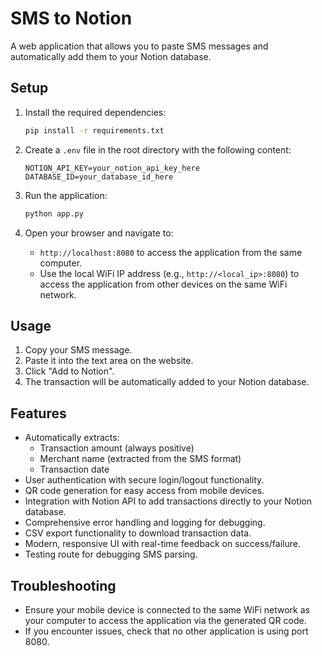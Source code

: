 # SMS to Notion

A web application that allows you to paste SMS messages and automatically add them to your Notion database.

## Setup

1. Install the required dependencies:
   ```bash
   pip install -r requirements.txt
   ```

2. Create a `.env` file in the root directory with the following content:
   ```
   NOTION_API_KEY=your_notion_api_key_here
   DATABASE_ID=your_database_id_here
   ```

3. Run the application:
   ```bash
   python app.py
   ```

4. Open your browser and navigate to:
   - `http://localhost:8080` to access the application from the same computer.
   - Use the local WiFi IP address (e.g., `http://<local_ip>:8080`) to access the application from other devices on the same WiFi network.

## Usage

1. Copy your SMS message.
2. Paste it into the text area on the website.
3. Click "Add to Notion".
4. The transaction will be automatically added to your Notion database.

## Features

- Automatically extracts:
  - Transaction amount (always positive)
  - Merchant name (extracted from the SMS format)
  - Transaction date
- User authentication with secure login/logout functionality.
- QR code generation for easy access from mobile devices.
- Integration with Notion API to add transactions directly to your Notion database.
- Comprehensive error handling and logging for debugging.
- CSV export functionality to download transaction data.
- Modern, responsive UI with real-time feedback on success/failure.
- Testing route for debugging SMS parsing.

## Troubleshooting

- Ensure your mobile device is connected to the same WiFi network as your computer to access the application via the generated QR code.
- If you encounter issues, check that no other application is using port 8080.
